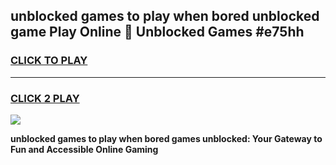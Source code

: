 
## unblocked games to play when bored unblocked game Play Online 👋 Unblocked Games #e75hh
<h3>
<a href="https://premium.freeplayer.one?title=unblocked_games_to_play_when_bored&ref=21F">CLICK TO PLAY</a></h3>
<hr>

<h3>
<a href="https://premium.freeplayer.one?title=unblocked_games_to_play_when_bored&ref=21F">CLICK 2 PLAY</a>
  
</h3>

<a href="https://premium.freeplayer.one?title=unblocked_games_to_play_when_bored&ref=21F/"><img src="https://clearcache.store/games.png"></a>


**unblocked games to play when bored games unblocked: Your Gateway to Fun and Accessible Online Gaming**
